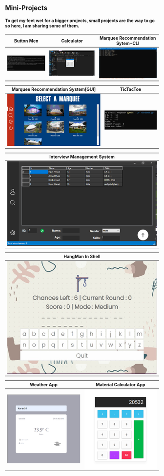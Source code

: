 ## Mini-Projects
#### To get my feet wet for a bigger projects, small projects are the way to go so here, I am sharing some of them.

| Button Men        | Calculator         | Marquee Recommendation Sytem-CLI   |
|:-------------:|:-------------:|:-------------:|
|![](/1-%20Button%20Men%20Project/ButtonMen.png)|![](/2-%20Calculator%20Project/Calculator.png)|![](/7-%20Recommendation%20System-CLI/RecommendationSystem.png)|

| Marquee Recommendation System[GUI]         | TicTacToe         |
|:-------------:|:-------------:|
|![](/6-%20Recommendation%20System/ScreenShots/1.png)|![](/4-%20TicTacToe.png)|

| Interview Management System   |
|:-------------:|
|![](/8-%20Interview%20Management%20System/ScreenShots/3.png)|

| HangMan In Shell   |
|:-------------:|
|![](Puzzle.jpeg)|

| Weather App   | Material Calculator App   |
|:-------------:|:-------------:|
|![](Weather.png)|![](MaterialCalculator.png)|
